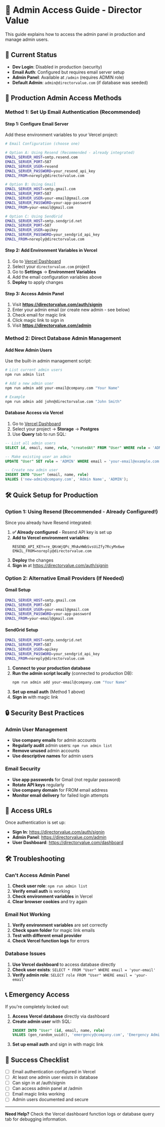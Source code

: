 # 🔐 Admin Access Guide - Director Value

This guide explains how to access the admin panel in production and manage admin users.

## 🎯 Current Status

- **Dev Login**: Disabled in production (security)
- **Email Auth**: Configured but requires email server setup
- **Admin Panel**: Available at `/admin` (requires ADMIN role)
- **Default Admin**: `admin@directorvalue.com` (if database was seeded)

## 🚀 Production Admin Access Methods

### Method 1: Set Up Email Authentication (Recommended)

#### Step 1: Configure Email Server
Add these environment variables to your Vercel project:

```bash
# Email Configuration (choose one)

# Option A: Using Resend (Recommended - already integrated)
EMAIL_SERVER_HOST=smtp.resend.com
EMAIL_SERVER_PORT=587
EMAIL_SERVER_USER=resend
EMAIL_SERVER_PASSWORD=your_resend_api_key
EMAIL_FROM=noreply@directorvalue.com

# Option B: Using Gmail
EMAIL_SERVER_HOST=smtp.gmail.com
EMAIL_SERVER_PORT=587
EMAIL_SERVER_USER=your-email@gmail.com
EMAIL_SERVER_PASSWORD=your-app-password
EMAIL_FROM=your-email@gmail.com

# Option C: Using SendGrid
EMAIL_SERVER_HOST=smtp.sendgrid.net
EMAIL_SERVER_PORT=587
EMAIL_SERVER_USER=apikey
EMAIL_SERVER_PASSWORD=your_sendgrid_api_key
EMAIL_FROM=noreply@directorvalue.com
```

#### Step 2: Add Environment Variables in Vercel
1. Go to [Vercel Dashboard](https://vercel.com/dashboard)
2. Select your `directorvalue.com` project
3. Go to **Settings** → **Environment Variables**
4. Add the email configuration variables above
5. **Deploy** to apply changes

#### Step 3: Access Admin Panel
1. Visit **https://directorvalue.com/auth/signin**
2. Enter your admin email (or create new admin - see below)
3. Check email for magic link
4. Click magic link to sign in
5. Visit **https://directorvalue.com/admin**

### Method 2: Direct Database Admin Management

#### Add New Admin Users
Use the built-in admin management script:

```bash
# List current admin users
npm run admin list

# Add a new admin user
npm run admin add your-email@company.com "Your Name"

# Example
npm run admin add john@directorvalue.com "John Smith"
```

#### Database Access via Vercel
1. Go to [Vercel Dashboard](https://vercel.com/dashboard)
2. Select your project → **Storage** → **Postgres**
3. Use **Query** tab to run SQL:

```sql
-- List all admin users
SELECT id, email, name, role, "createdAt" FROM "User" WHERE role = 'ADMIN';

-- Make existing user an admin
UPDATE "User" SET role = 'ADMIN' WHERE email = 'your-email@example.com';

-- Create new admin user
INSERT INTO "User" (email, name, role) 
VALUES ('new-admin@company.com', 'Admin Name', 'ADMIN');
```

## 🛠️ Quick Setup for Production

### Option 1: Using Resend (Recommended - Already Configured!)

Since you already have Resend integrated:

1. **✅ Already configured** - Resend API key is set up
2. **Add to Vercel environment variables**:
   ```
   RESEND_API_KEY=re_QKnWjQPc_MhAvHWbSvsUiZfy7RcyMx6we
   EMAIL_FROM=noreply@directorvalue.com
   ```
3. **Deploy** the changes
4. **Sign in** at https://directorvalue.com/auth/signin

### Option 2: Alternative Email Providers (If Needed)

#### Gmail Setup
```bash
EMAIL_SERVER_HOST=smtp.gmail.com
EMAIL_SERVER_PORT=587
EMAIL_SERVER_USER=your-email@gmail.com
EMAIL_SERVER_PASSWORD=your-app-password
EMAIL_FROM=your-email@gmail.com
```

#### SendGrid Setup
```bash
EMAIL_SERVER_HOST=smtp.sendgrid.net
EMAIL_SERVER_PORT=587
EMAIL_SERVER_USER=apikey
EMAIL_SERVER_PASSWORD=your_sendgrid_api_key
EMAIL_FROM=noreply@directorvalue.com
```
1. **Connect to your production database**
2. **Run the admin script locally** (connected to production DB):
   ```bash
   npm run admin add your-email@company.com "Your Name"
   ```
3. **Set up email auth** (Method 1 above)
4. **Sign in** with magic link

## 🔒 Security Best Practices

### Admin User Management
- **Use company emails** for admin accounts
- **Regularly audit** admin users: `npm run admin list`
- **Remove unused** admin accounts
- **Use descriptive names** for admin users

### Email Security
- **Use app passwords** for Gmail (not regular password)
- **Rotate API keys** regularly
- **Use company domain** for FROM email address
- **Monitor email delivery** for failed login attempts

## 🎯 Access URLs

Once authentication is set up:

- **Sign In**: https://directorvalue.com/auth/signin
- **Admin Panel**: https://directorvalue.com/admin
- **User Dashboard**: https://directorvalue.com/dashboard

## 🛠️ Troubleshooting

### Can't Access Admin Panel
1. **Check user role**: `npm run admin list`
2. **Verify email auth** is working
3. **Check environment variables** in Vercel
4. **Clear browser cookies** and try again

### Email Not Working
1. **Verify environment variables** are set correctly
2. **Check spam folder** for magic link emails
3. **Test with different email provider**
4. **Check Vercel function logs** for errors

### Database Issues
1. **Use Vercel dashboard** to access database directly
2. **Check user exists**: `SELECT * FROM "User" WHERE email = 'your-email'`
3. **Verify admin role**: `SELECT role FROM "User" WHERE email = 'your-email'`

## 📞 Emergency Access

If you're completely locked out:

1. **Access Vercel database** directly via dashboard
2. **Create admin user** with SQL:
   ```sql
   INSERT INTO "User" (id, email, name, role) 
   VALUES (gen_random_uuid(), 'emergency@company.com', 'Emergency Admin', 'ADMIN');
   ```
3. **Set up email auth** and sign in with magic link

## 🎉 Success Checklist

- [ ] Email authentication configured in Vercel
- [ ] At least one admin user exists in database
- [ ] Can sign in at /auth/signin
- [ ] Can access admin panel at /admin
- [ ] Email magic links working
- [ ] Admin users documented and secure

---

**Need Help?** Check the Vercel dashboard function logs or database query tab for debugging information.
